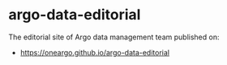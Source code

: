 # argo-data-editorial
The editorial site of Argo data management team published on:
- https://oneargo.github.io/argo-data-editorial
